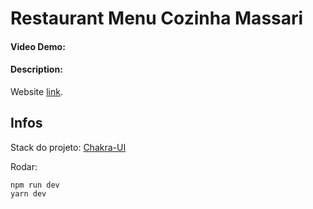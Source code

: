 # Restaurant Menu Cozinha Massari
#### Video Demo:  <URL HERE>
#### Description:

Website [link](https://menumassari.netlify.app/).

## Infos

Stack do projeto: [Chakra-UI](https://chakra-ui.com/)

Rodar:

```
npm run dev
yarn dev
```


